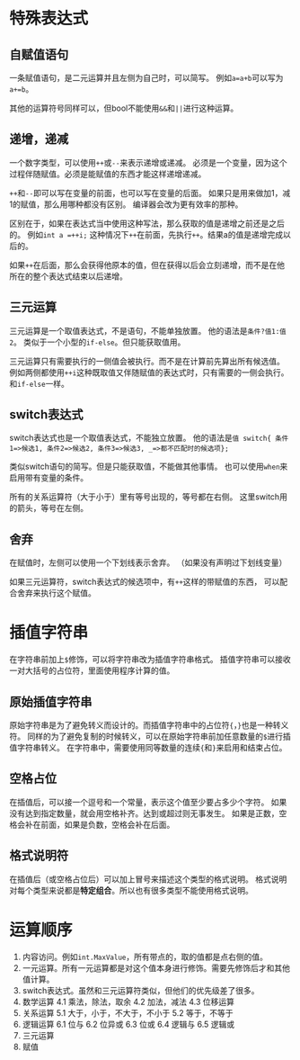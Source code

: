 ﻿# 特殊表达式
## 自赋值语句
一条赋值语句，是二元运算并且左侧为自己时，可以简写。
例如`a=a+b`可以写为`a+=b`。

其他的运算符号同样可以，但bool不能使用`&&`和`||`进行这种运算。

## 递增，递减
一个数字类型，可以使用`++`或`--`来表示递增或递减。
必须是一个变量，因为这个过程伴随赋值。必须是能赋值的东西才能这样递增递减。

`++`和`--`即可以写在变量的前面，也可以写在变量的后面。
如果只是用来做加1，减1的赋值，那么用哪种都没有区别。
编译器会改为更有效率的那种。

区别在于，如果在表达式当中使用这种写法，那么获取的值是递增之前还是之后的。
例如`int a =++i;`
这种情况下`++`在前面，先执行`++`。结果a的值是递增完成以后的。

如果`++`在后面，那么会获得他原本的值，但在获得以后会立刻递增，而不是在他所在的整个表达式结束以后递增。

## 三元运算
三元运算是一个取值表达式，不是语句，不能单独放置。
他的语法是`条件?值1:值2`。
类似于一个小型的`if-else`。但只能获取值用。

三元运算只有需要执行的一侧值会被执行。而不是在计算前先算出所有候选值。
例如两侧都使用`++i`这种既取值又伴随赋值的表达式时，只有需要的一侧会执行。和`if-else`一样。

## switch表达式
switch表达式也是一个取值表达式，不能独立放置。
他的语法是`值 switch{ 条件1=>候选1, 条件2=>候选2, 条件3=>候选3, _=>都不匹配时的候选项};`

类似switch语句的简写。但是只能获取值，不能做其他事情。
也可以使用`when`来启用带有变量的条件。

所有的关系运算符（大于小于）里有等号出现的，等号都在右侧。
这里switch用的箭头，等号在左侧。
## 舍弃
在赋值时，左侧可以使用一个下划线表示舍弃。
（如果没有声明过下划线变量）

如果三元运算符，switch表达式的候选项中，有`++`这样的带赋值的东西，
可以配合舍弃来执行这个赋值。
# 插值字符串
在字符串前加上`$`修饰，可以将字符串改为插值字符串格式。
插值字符串可以接收一对大括号的占位符，里面使用程序计算的值。
## 原始插值字符串
原始字符串是为了避免转义而设计的。而插值字符串中的占位符`{`，`}`也是一种转义符。
同样的为了避免复制的时候转义，可以在原始字符串前加任意数量的`$`进行插值字符串转义。
在字符串中，需要使用同等数量的连续`{`和`}`来启用和结束占位。

## 空格占位
在插值后，可以接一个逗号和一个常量，表示这个值至少要占多少个字符。
如果没有达到指定数量，就会用空格补齐。达到或超过则无事发生。
如果是正数，空格会补在前面，如果是负数，空格会补在后面。

## 格式说明符
在插值后（或空格占位后）可以加上冒号来描述这个类型的格式说明。
格式说明对每个类型来说都是**特定组合**。所以也有很多类型不能使用格式说明。

# 运算顺序
1. 内容访问。例如`int.MaxValue`，所有带点的，取的值都是点右侧的值。
2. 一元运算。所有一元运算都是对这个值本身进行修饰。需要先修饰后才和其他值计算。
3. switch表达式。虽然和三元运算符类似，但他们的优先级差了很多。
4. 数学运算
  4.1  乘法，除法，取余
  4.2  加法，减法
  4.3 位移运算
5. 关系运算
  5.1 大于，小于，不大于，不小于
  5.2 等于，不等于
6. 逻辑运算
  6.1 位与
  6.2 位异或
  6.3 位或
  6.4 逻辑与
  6.5 逻辑或
 8. 三元运算
 9. 赋值

